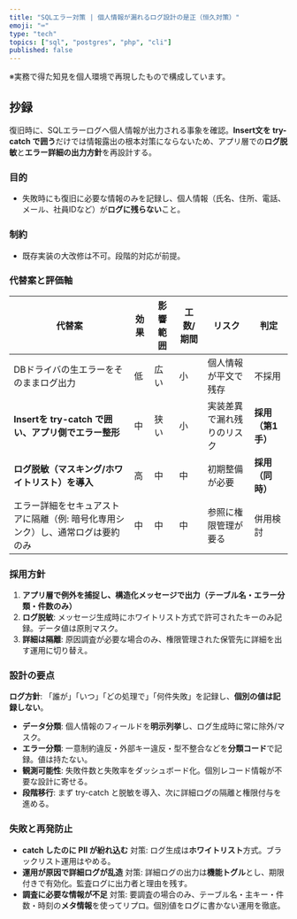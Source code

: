 ```yaml
---
title: "SQLエラー対策 | 個人情報が漏れるログ設計の是正（恒久対策）"
emoji: "⌨"
type: "tech"
topics: ["sql", "postgres", "php", "cli"]
published: false
---
```


※実務で得た知見を個人環境で再現したもので構成しています。

## 抄録

復旧時に、SQLエラーログへ個人情報が出力される事象を確認。**Insert文を try-catch で囲う**だけでは情報露出の根本対策にならないため、アプリ層での**ログ脱敏**と**エラー詳細の出力方針**を再設計する。

### 目的

* 失敗時にも復旧に必要な情報のみを記録し、個人情報（氏名、住所、電話、メール、社員IDなど）が**ログに残らない**こと。

### 制約

* 既存実装の大改修は不可。段階的対応が前提。

### 代替案と評価軸

| 代替案 | 効果 | 影響範囲 | 工数/期間 | リスク | 判定 |
| --- | --- | --- | --- | --- | --- |
| DBドライバの生エラーをそのままログ出力  | 低 | 広い | 小 | 個人情報が平文で残存 | 不採用 |
| **Insertを try-catch で囲い、アプリ側でエラー整形** | 中 | 狭い | 小 | 実装差異で漏れ残りのリスク | **採用（第1手）** |
| **ログ脱敏（マスキング/ホワイトリスト）を導入**  | 高 | 中 | 中 | 初期整備が必要 | **採用（同時）**  |
| エラー詳細をセキュアストアに隔離（例: 暗号化専用シンク）し、通常ログは要約のみ | 中  | 中 | 中 | 参照に権限管理が要る | 併用検討 |

### 採用方針

1. **アプリ層で例外を捕捉し、構造化メッセージで出力（テーブル名・エラー分類・件数のみ）**
2. **ログ脱敏**: メッセージ生成時にホワイトリスト方式で許可されたキーのみ記録。データ値は原則マスク。
3. **詳細は隔離**: 原因調査が必要な場合のみ、権限管理された保管先に詳細を出す運用に切り替え。

### 設計の要点

**ログ方針**: 「誰が」「いつ」「どの処理で」「何件失敗」を記録し、**個別の値は記録しない**。
* **データ分類**: 個人情報のフィールドを**明示列挙**し、ログ生成時に常に除外/マスク。
* **エラー分類**: 一意制約違反・外部キー違反・型不整合などを**分類コード**で記録。値は持たない。
* **観測可能性**: 失敗件数と失敗率をダッシュボード化。個別レコード情報が不要な設計に寄せる。
* **段階移行**: まず try-catch と脱敏を導入、次に詳細ログの隔離と権限付与を進める。

### 失敗と再発防止

* **catch したのに PII が紛れ込む**
  対策: ログ生成は**ホワイトリスト**方式。ブラックリスト運用はやめる。
* **運用が原因で詳細ログが乱造**
  対策: 詳細ログの出力は**機能トグル**とし、期限付きで有効化。監査ログに出力者と理由を残す。
* **調査に必要な情報が不足**
  対策: 要調査の場合のみ、テーブル名・主キー・件数・時刻の**メタ情報**を使ってリプロ。個別値をログに書かない運用を徹底。